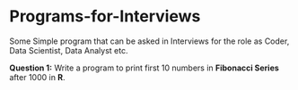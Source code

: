 # Programs-for-Interviews
Some Simple program that can be asked in Interviews for the role as Coder, Data Scientist, Data Analyst etc.

<b>Question 1:</b> Write a program to print first 10 numbers in <b>Fibonacci Series</b> after 1000 in <b>R</b>.
